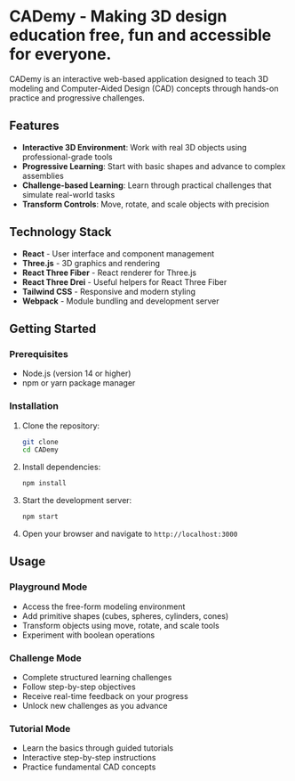 # CADemy - Making 3D design education free, fun and accessible for everyone.

CADemy is an interactive web-based application designed to teach 3D modeling and Computer-Aided Design (CAD) concepts through hands-on practice and progressive challenges.

## Features

- **Interactive 3D Environment**: Work with real 3D objects using professional-grade tools
- **Progressive Learning**: Start with basic shapes and advance to complex assemblies
- **Challenge-based Learning**: Learn through practical challenges that simulate real-world tasks
- **Transform Controls**: Move, rotate, and scale objects with precision

## Technology Stack

- **React** - User interface and component management
- **Three.js** - 3D graphics and rendering
- **React Three Fiber** - React renderer for Three.js
- **React Three Drei** - Useful helpers for React Three Fiber
- **Tailwind CSS** - Responsive and modern styling
- **Webpack** - Module bundling and development server



## Getting Started

### Prerequisites

- Node.js (version 14 or higher)
- npm or yarn package manager

### Installation

1. Clone the repository:
   ```bash
   git clone 
   cd CADemy
   ```

2. Install dependencies:
   ```bash
   npm install
   ```

3. Start the development server:
   ```bash
   npm start
   ```

4. Open your browser and navigate to `http://localhost:3000`


## Usage

### Playground Mode
- Access the free-form modeling environment
- Add primitive shapes (cubes, spheres, cylinders, cones)
- Transform objects using move, rotate, and scale tools
- Experiment with boolean operations

### Challenge Mode
- Complete structured learning challenges
- Follow step-by-step objectives
- Receive real-time feedback on your progress
- Unlock new challenges as you advance

### Tutorial Mode
- Learn the basics through guided tutorials
- Interactive step-by-step instructions
- Practice fundamental CAD concepts


